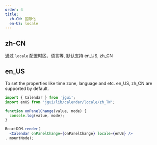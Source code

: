 ```yaml
---
order: 4
title:
  zh-CN: 国际化
  en-US: locale
---
```


## zh-CN

通过 `locale` 配置时区、语言等, 默认支持 en_US, zh_CN

## en_US

To set the properties like time zone, language and etc. en_US, zh_CN are supported by default.

````jsx
import { Calendar } from 'jgui';
import enUS from 'jgui/lib/calendar/locale/zh_TW';

function onPanelChange(value, mode) {
  console.log(value, mode);
}

ReactDOM.render(
  <Calendar onPanelChange={onPanelChange} locale={enUS} />
, mountNode);
````
